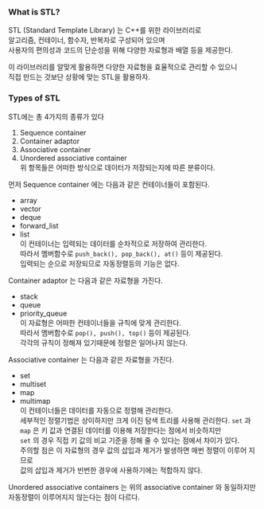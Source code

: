 ### What is STL?  

STL (Standard Template Library) 는 C++를 위한 라이브러리로  
알고리즘, 컨테이너, 함수자, 반복자로 구성되어 있으며  
사용자의 편의성과 코드의 단순성을 위해 다양한 자료형과 배열 등을 제공한다.  

이 라이브러리를 알맞게 활용하면 다양한 자료형을 효율적으로 관리할 수 있으니  
직접 만드는 것보단 상황에 맞는 STL을 활용하자.  

### Types of STL  

STL에는 총 4가지의 종류가 있다
1. Sequence container  
2. Container adaptor  
3. Associative container  
4. Unordered associative container  
위 항목들은 어떠한 방식으로 데이터가 저장되는지에 따른 분류이다.  

먼저 Sequence container 에는 다음과 같은 컨테이너들이 포함된다.  
- array  
- vector  
- deque  
- forward_list  
- list  
이 컨테이너는 입력되는 데이터를 순차적으로 저장하여 관리한다.  
따라서 멤버함수로 `push_back(), pop_back(), at()` 등이 제공된다.  
입력되는 순으로 저장되므로 자동정렬등의 기능은 없다.  

Container adaptor 는 다음과 같은 자료형을 가진다.  
- stack  
- queue  
- priority_queue  
이 자료형은 어떠한 컨테이너들을 규칙에 맞게 관리한다.  
따라서 멤버함수로 `pop(), push(), top()` 등이 제공된다.  
각각의 규칙이 정해져 있기때문에 정렬은 일어나지 않는다.  

Associative container 는 다음과 같은 자료형을 가진다.  
- set  
- multiset  
- map  
- multimap  
이 컨테이너들은 데이터를 자동으로 정렬해 관리한다.  
세부적인 정렬기법은 상이하지만 크게 이진 탐색 트리를 사용해 관리한다. 
`set` 과 `map` 은 키 값과 연결된 데이터를 이용해 저장한다는 점에서 비슷하지만  
`set` 의 경우 직접 키 값의 비교 기준을 정해 줄 수 있다는 점에서 차이가 있다.  
주의할 점은 이 자료형의 경우 값의 삽입과 제거가 발생하면 매번 정렬이 이루어 지므로  
값의 삽입과 제거가 빈번한 경우에 사용하기에는 적합하지 않다.  

Unordered associative containers 는 위의 associative container 와 동일하지만  
자동정렬이 이루어지지 않는다는 점이 다르다.   